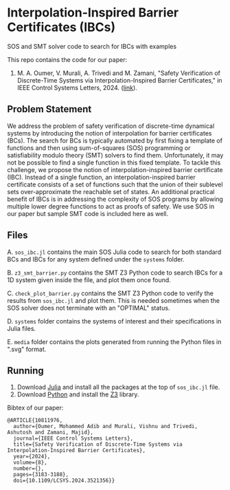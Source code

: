 # Interpolation-Inspired Barrier Certificates (IBCs)
SOS and SMT solver code to search for IBCs with examples

This repo contains the code for our paper:

1. M. A. Oumer, V. Murali, A. Trivedi and M. Zamani, "Safety Verification of Discrete-Time Systems via Interpolation-Inspired Barrier Certificates," in IEEE Control Systems Letters, 2024. ([link](https://doi.org/10.1109/LCSYS.2024.3521356)).

## Problem Statement
We address the problem of safety verification of discrete-time dynamical systems by introducing the notion of interpolation for barrier certificates (BCs). The search for BCs is typically automated by first fixing a template of functions and then using sum-of-squares (SOS) programming or satisfiability modulo theory (SMT) solvers to find them. Unfortunately, it may not be possible to find a single function in this fixed template. To tackle this challenge, we propose the notion of interpolation-inspired barrier certificate (IBC). Instead of a single function, an interpolation-inspired barrier certificate consists of a set of functions such that the union of their sublevel sets over-approximate the reachable set of states. An additional practical benefit of IBCs is in addressing the complexity of SOS programs by allowing multiple lower degree functions to act as proofs of safety. We use SOS in our paper but sample SMT code is included here as well.

## Files
A. `sos_ibc.jl` contains the main SOS Julia code to search for both standard BCs and IBCs for any system defined under the `systems` folder.

B. `z3_smt_barrier.py` contains the SMT Z3 Python code to search IBCs for a 1D system given inside the file, and plot them once found.

C. `check_plot_barrier.py` contains the SMT Z3 Python code to verify the results from `sos_ibc.jl` and plot them. This is needed sometimes when the SOS solver does not terminate with an "OPTIMAL" status.

D. `systems` folder contains the systems of interest and their specifications in Julia files.

E. `media` folder contains the plots generated from running the Python files in ".svg" format.

## Running
1. Download [Julia](https://julialang.org/downloads/) and install all the packages at the top of `sos_ibc.jl` file.
2. Download [Python](https://www.python.org/downloads/) and install the [Z3](https://github.com/Z3Prover/z3) library.


Bibtex of our paper:
```
@ARTICLE{10811976,
  author={Oumer, Mohammed Adib and Murali, Vishnu and Trivedi, Ashutosh and Zamani, Majid},
  journal={IEEE Control Systems Letters}, 
  title={Safety Verification of Discrete-Time Systems via Interpolation-Inspired Barrier Certificates}, 
  year={2024},
  volume={8},
  number={},
  pages={3183-3188},
  doi={10.1109/LCSYS.2024.3521356}}
```
